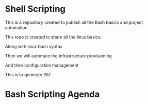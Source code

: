 # Shell Scripting

This is a repository created to publish all the Bash basics and project automation.

This repo is created to share all the linux basics.

Along with linux bash syntax

Then we will automate the infrastructure provisioning

And then configuration management

This is to generate PAT

# Bash Scripting Agenda

